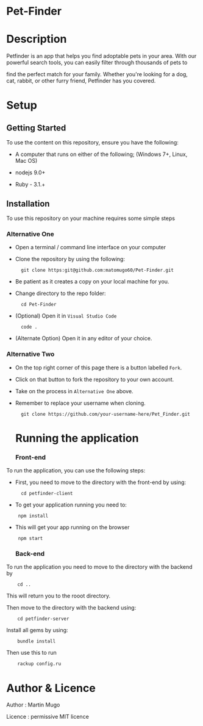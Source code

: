 # Pet-Finder


# Description

Petfinder is an app that helps you find adoptable pets in your area. With our powerful search tools, you can easily filter through thousands of pets to

find the perfect match for your family. Whether you're looking for a dog, cat, rabbit, or other furry friend, Petfinder has you covered.


 # Setup
 
  ## Getting Started
  
To use the content on this repository, ensure you have the following:

- A computer that runs on either of the following; (Windows 7+, Linux, Mac OS)

- nodejs 9.0+

- Ruby - 3.1.+


## Installation

To use this repository on your machine requires some simple steps

### Alternative One

- Open a terminal / command line interface on your computer
- Clone the repository by using the following:

        git clone https:git@github.com:matomugo60/Pet-Finder.git

- Be patient as it creates a copy on your local machine for you.
- Change directory to the repo folder:

        cd Pet-Finder
  

- (Optional) Open it in ``Visual Studio Code``

        code .

- (Alternate Option) Open it in any editor of your choice.


### Alternative Two

- On the top right corner of this page there is a button labelled ``Fork``.
- Click on that button to fork the repository to your own account.
- Take on the process in ``Alternative One`` above.
- Remember to replace your username when cloning.

        git clone https://github.com/your-username-here/Pet_Finder.git
        
        
   # Running the application
   
   ### Front-end

To run the application, you can use the following steps:

- First, you need to move to the directory with the front-end by using:

        cd petfinder-client
        
        
 - To get your application running you need to:
 
        npm install
        
        
 - This will get your app running on the browser
 
        npm start
        
        
    ### Back-end
    
 To run the application you need to move to the directory with the backend by
 
        cd ..
      
      
  This will return you to the rooot directory.
  
  Then move to the directory with the backend using:
  
        cd petfinder-server
        
 
Install all gems by using:
 
        bundle install
        
        
Then use this to run
  
        rackup config.ru
          
          
 
# Author & Licence

Author : Martin Mugo

Licence : permissive MIT licence

     
     
   
